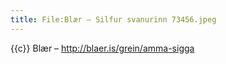 ```yaml
---
title: File:Blær – Silfur svanurinn 73456.jpeg
---
```


{{c}} Blær – http://blaer.is/grein/amma-sigga